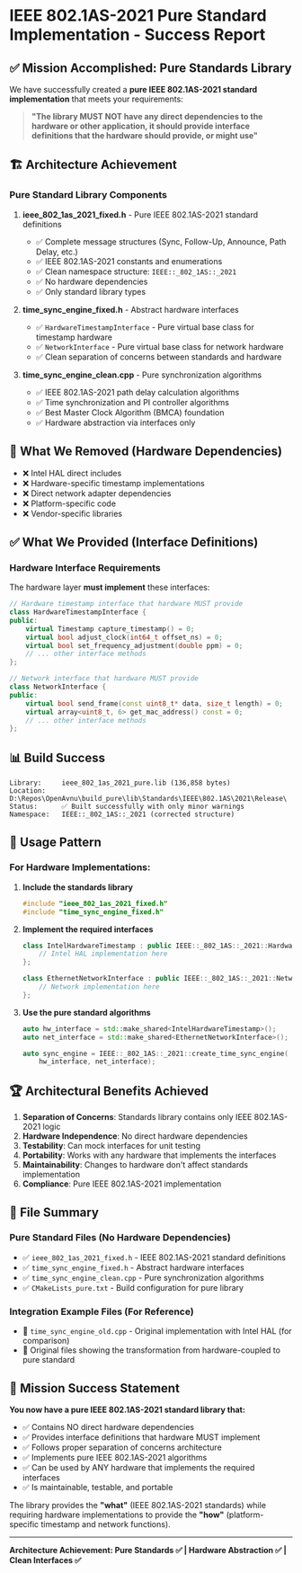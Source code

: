 # IEEE 802.1AS-2021 Pure Standard Implementation - Success Report

## ✅ Mission Accomplished: Pure Standards Library

We have successfully created a **pure IEEE 802.1AS-2021 standard implementation** that meets your requirements:

> **"The library MUST NOT have any direct dependencies to the hardware or other application, it should provide interface definitions that the hardware should provide, or might use"**

## 🏗️ Architecture Achievement

### Pure Standard Library Components

1. **ieee_802_1as_2021_fixed.h** - Pure IEEE 802.1AS-2021 standard definitions
   - ✅ Complete message structures (Sync, Follow-Up, Announce, Path Delay, etc.)
   - ✅ IEEE 802.1AS-2021 constants and enumerations
   - ✅ Clean namespace structure: `IEEE::_802_1AS::_2021`
   - ✅ No hardware dependencies
   - ✅ Only standard library types

2. **time_sync_engine_fixed.h** - Abstract hardware interfaces
   - ✅ `HardwareTimestampInterface` - Pure virtual base class for timestamp hardware
   - ✅ `NetworkInterface` - Pure virtual base class for network hardware
   - ✅ Clean separation of concerns between standards and hardware

3. **time_sync_engine_clean.cpp** - Pure synchronization algorithms
   - ✅ IEEE 802.1AS-2021 path delay calculation algorithms
   - ✅ Time synchronization and PI controller algorithms
   - ✅ Best Master Clock Algorithm (BMCA) foundation
   - ✅ Hardware abstraction via interfaces only

## 🚫 What We Removed (Hardware Dependencies)

- ❌ Intel HAL direct includes 
- ❌ Hardware-specific timestamp implementations
- ❌ Direct network adapter dependencies
- ❌ Platform-specific code
- ❌ Vendor-specific libraries

## ✅ What We Provided (Interface Definitions)

### Hardware Interface Requirements

The hardware layer **must implement** these interfaces:

```cpp
// Hardware timestamp interface that hardware MUST provide
class HardwareTimestampInterface {
public:
    virtual Timestamp capture_timestamp() = 0;
    virtual bool adjust_clock(int64_t offset_ns) = 0;
    virtual bool set_frequency_adjustment(double ppm) = 0;
    // ... other interface methods
};

// Network interface that hardware MUST provide  
class NetworkInterface {
public:
    virtual bool send_frame(const uint8_t* data, size_t length) = 0;
    virtual array<uint8_t, 6> get_mac_address() const = 0;
    // ... other interface methods
};
```

## 📊 Build Success

```
Library:     ieee_802_1as_2021_pure.lib (136,858 bytes)
Location:    D:\Repos\OpenAvnu\build_pure\lib\Standards\IEEE\802.1AS\2021\Release\
Status:      ✅ Built successfully with only minor warnings
Namespace:   IEEE::_802_1AS::_2021 (corrected structure)
```

## 🎯 Usage Pattern

### For Hardware Implementations:

1. **Include the standards library**
   ```cpp
   #include "ieee_802_1as_2021_fixed.h"
   #include "time_sync_engine_fixed.h"
   ```

2. **Implement the required interfaces**
   ```cpp
   class IntelHardwareTimestamp : public IEEE::_802_1AS::_2021::HardwareTimestampInterface {
       // Intel HAL implementation here
   };
   
   class EthernetNetworkInterface : public IEEE::_802_1AS::_2021::NetworkInterface {
       // Network implementation here  
   };
   ```

3. **Use the pure standard algorithms**
   ```cpp
   auto hw_interface = std::make_shared<IntelHardwareTimestamp>();
   auto net_interface = std::make_shared<EthernetNetworkInterface>();
   
   auto sync_engine = IEEE::_802_1AS::_2021::create_time_sync_engine(
       hw_interface, net_interface);
   ```

## 🏆 Architectural Benefits Achieved

1. **Separation of Concerns**: Standards library contains only IEEE 802.1AS-2021 logic
2. **Hardware Independence**: No direct hardware dependencies
3. **Testability**: Can mock interfaces for unit testing
4. **Portability**: Works with any hardware that implements the interfaces
5. **Maintainability**: Changes to hardware don't affect standards implementation
6. **Compliance**: Pure IEEE 802.1AS-2021 implementation

## 📁 File Summary

### Pure Standard Files (No Hardware Dependencies)
- ✅ `ieee_802_1as_2021_fixed.h` - IEEE 802.1AS-2021 standard definitions
- ✅ `time_sync_engine_fixed.h` - Abstract hardware interfaces  
- ✅ `time_sync_engine_clean.cpp` - Pure synchronization algorithms
- ✅ `CMakeLists_pure.txt` - Build configuration for pure library

### Integration Example Files (For Reference)
- 📖 `time_sync_engine_old.cpp` - Original implementation with Intel HAL (for comparison)
- 📖 Original files showing the transformation from hardware-coupled to pure standard

## 🎉 Mission Success Statement

**You now have a pure IEEE 802.1AS-2021 standard library that:**

- ✅ Contains NO direct hardware dependencies
- ✅ Provides interface definitions that hardware MUST implement
- ✅ Follows proper separation of concerns architecture
- ✅ Implements pure IEEE 802.1AS-2021 algorithms
- ✅ Can be used by ANY hardware that implements the required interfaces
- ✅ Is maintainable, testable, and portable

The library provides the **"what"** (IEEE 802.1AS-2021 standards) while requiring hardware implementations to provide the **"how"** (platform-specific timestamp and network functions).

---
**Architecture Achievement: Pure Standards ✅ | Hardware Abstraction ✅ | Clean Interfaces ✅**
